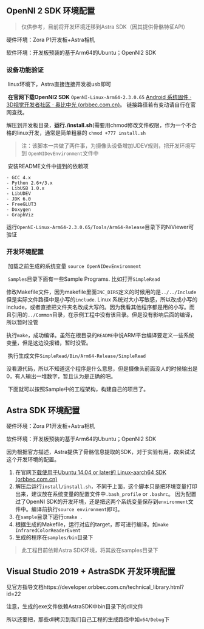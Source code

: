 ## OpenNI 2 SDK 环境配置
> 仅供参考，目前将开发环境迁移到Astra SDK（因其提供骨骼特征API）

硬件环境：Zora P1开发板+Astra相机

软件环境：开发板预装的基于Arm64的Ubuntu；OpenNI2 SDK

### 设备功能验证

​    linux环境下，Astra直接连接开发板usb即可

​	**在官网下载OpenNI2 SDK**  `OpenNI-Linux-Arm64-2.3.0.65` [Android 系统固件 · 3D视觉开发者社区 · 奥比中光 (orbbec.com.cn)](https://developer.orbbec.com.cn/download.html?id=64)。 链接路径若有变动请自行在官网查找。

​	解压到开发板目录，**运行./install.sh**(需要用chmod修改文件权限，作为一个不合格的linux开发，通常是简单粗暴的 `chmod +777 install.sh`

> 注：该脚本一共做了两件事，为摄像头设备增加UDEV规则，把开发环境写到 `OpenNIDevEnvironment`文件中

​	安装README文件中提到的依赖项	

```
- GCC 4.x
- Python 2.6+/3.x
- LibUSB 1.0.x
- LibUDEV
- JDK 6.0
- FreeGLUT3
- Doxygen
- GraphViz
```

​	运行`OpenNI-Linux-Arm64-2.3.0.65/Tools/Arm64-Release`目录下的NiViewer可验证

### 开发环境配置

​	加载之前生成的系统变量 `source OpenNIDevEnvironment`

​	`Samples`目录下面有一些Sample Programs. 比如打开`SimpleRead`

​	修改Makefile文件，因为makefile里面`INC_DIRS`定义的时候用的是`../../Include`但是实际文件路径中是小写的`include`. Linux 系统对大小写敏感，所以改成小写的include，或者直接把文件夹名改成大写的。因为我看其他程序都是用的小写。而且引用的`../Common`目录，在示例工程中没有该目录。但是没有影响后面的编译，所以暂时没管

​	执行`make`，成功编译。虽然在根目录的`README`中说ARM平台编译要定义一些系统变量，但是这边没报错，暂时没管。

​	执行生成文件`SimpleRead/Bin/Arm64-Release/SimpleRead`

​	没看源代码，所以不知道这个程序是什么意思，但是摄像头前面没人的时候输出是0，有人输出一堆数字，暂且认为是正确的吧。

​	下面就可以按照Sample中的工程架构，构建自己的项目了。

## Astra SDK 环境配置
硬件环境：Zora P1开发板+Astra相机

软件环境：开发板预装的基于Arm64的Ubuntu；OpenNI2 SDK

因为根据官方描述，Astra提供了骨骼信息提取的SDK，对于实验有用，故来试试这个开发环境的配置。

1. 在官网[下载使用于Ubuntu 14.04 or later的 Linux-aarch64 SDK (orbbec.com.cn)](https://api.orbbec.com.cn/uploads/files/AstraSDK-v2.1.1-24f74b8b15-20200426T012326Z-Linux-aarch64.tar.gz)
2. 解压后运行`install/install.sh`，不同于上面，这个脚本只是把环境变量打印出来，建议放在系统变量的配置文件中`.bash_profile` or `.bashrc`。 因为配置过了OpenNI SDK的开发环境，还是把这两个系统变量保存到`environment`文件中。编译前执行`source environment`即可。
3. 在`sample`目录下运行`cmake .`
4. 根据生成的Makefile，运行对应的target，即可进行编译。如`make InfraredColorReaderEvent ` 
5. 生成的程序在`samples/bin`目录下

> 此工程目前依赖Astra SDK环境，将其放在samples目录下

## Visual Studio 2019 + AstraSDK 开发环境配置
见官方指导文档https://developer.orbbec.com.cn/technical_library.html?id=22

注意，生成的exe文件依赖AstraSDK中bin目录下的dll文件

所以还要把，那些dll拷贝到我们自己工程的生成路径中如`x64/Debug`下
